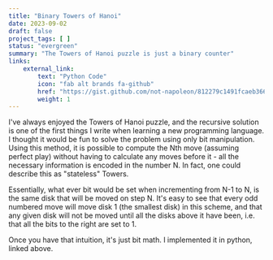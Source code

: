 ```yaml
---
title: "Binary Towers of Hanoi"
date: 2023-09-02
draft: false
project_tags: [ ]
status: "evergreen"
summary: "The Towers of Hanoi puzzle is just a binary counter"
links:
    external_link:
        text: "Python Code"
        icon: "fab alt brands fa-github"
        href: "https://gist.github.com/not-napoleon/812279c1491fcaeb36643e878ee03c5e"
        weight: 1
---
```


I've always enjoyed the Towers of Hanoi puzzle, and the recursive solution is
one of the first things I write when learning a new programming language. I
thought it would be fun to solve the problem using only bit manipulation.
Using this method, it is possible to compute the Nth move (assuming perfect
play) without having to calculate any moves before it - all the necessary
information is encoded in the number N.  In fact, one could describe this as
"stateless" Towers.

Essentially, what ever bit would be set when incrementing from N-1 to N, is
the same disk that will be moved on step N.  It's easy to see that every odd
numbered move will move disk 1 (the smallest disk) in this scheme, and that
any given disk will not be moved until all the disks above it have been, i.e.
that all the bits to the right are set to 1.

Once you have that intuition, it's just bit math.  I implemented it in python,
linked above.  
